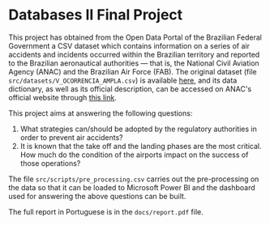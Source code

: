 # Databases II Final Project

This project has obtained from the Open Data Portal of the Brazilian Federal Government a CSV dataset which contains information on a series of air accidents and incidents occurred within the Brazilian territory and reported to the Brazilian aeronautical authorities &mdash; that is, the National Civil Aviation Agency (ANAC) and the Brazilian Air Force (FAB). The original dataset (file `src/datasets/V_OCORRENCIA_AMPLA.csv`) is available [here](https://dados.gov.br/dados/conjuntos-dados/ocorrncias-aeronuticas), and its data dictionary, as well as its official description, can be accessed on ANAC's official website through [this link](https://www.anac.gov.br/acesso-a-informacao/dados-abertos/areas-de-atuacao/seguranca-operacional/ocorrencias-aeronauticas/metadados-do-conjunto-de-dados-ocorrencias-aeronauticas).

This project aims at answering the following questions:
1. What strategies can/should be adopted by the regulatory authorities in order to prevent air accidents?
2. It is known that the take off and the landing phases are the most critical. How much do the condition of the airports impact on the success of those operations?

The file `src/scripts/pre_processing.csv` carries out the pre-processing on the data so that it can be loaded to Microsoft Power BI and the dashboard used for answering the above questions can be built.

The full report in Portuguese is in the `docs/report.pdf` file.
